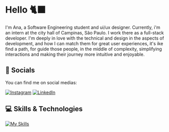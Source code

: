 # Hello 🐈‍⬛
I'm Ana, a Software Engineering student and ui/ux designer. Currently, i'm an intern at the city hall of Campinas, São Paulo. 
I work there as a full-stack developer. I'm deeply in love with the technical and design in the aspects of development, and how I can match them for great user experiences, it's ike find a path, for guide those people, in the middle of complexity, simplifying interactions and making their journey more intuitive and enjoyable.

## 🛜 Socials
You can find me on social medias:

[![Instagram](https://img.shields.io/badge/Instagram-E4405F?style=for-the-badge&logo=instagram&logoColor=white)](https://www.instagram.com/anacode_?igsh=OXgwc3I0dmM4NWx1) [![LinkedIn](https://img.shields.io/badge/LinkedIn-0077B5?style=for-the-badge&logo=linkedin&logoColor=white)](https://www.linkedin.com/in/ana-carolina-morelli-chaves-8959a0228/)


## 💻 Skills & Technologies
[![My Skills](https://skillicons.dev/icons?i=js,html,css,androidstudio,java,kotlin,mysql,php,py,ai,figma,c)](https://skillicons.dev)
